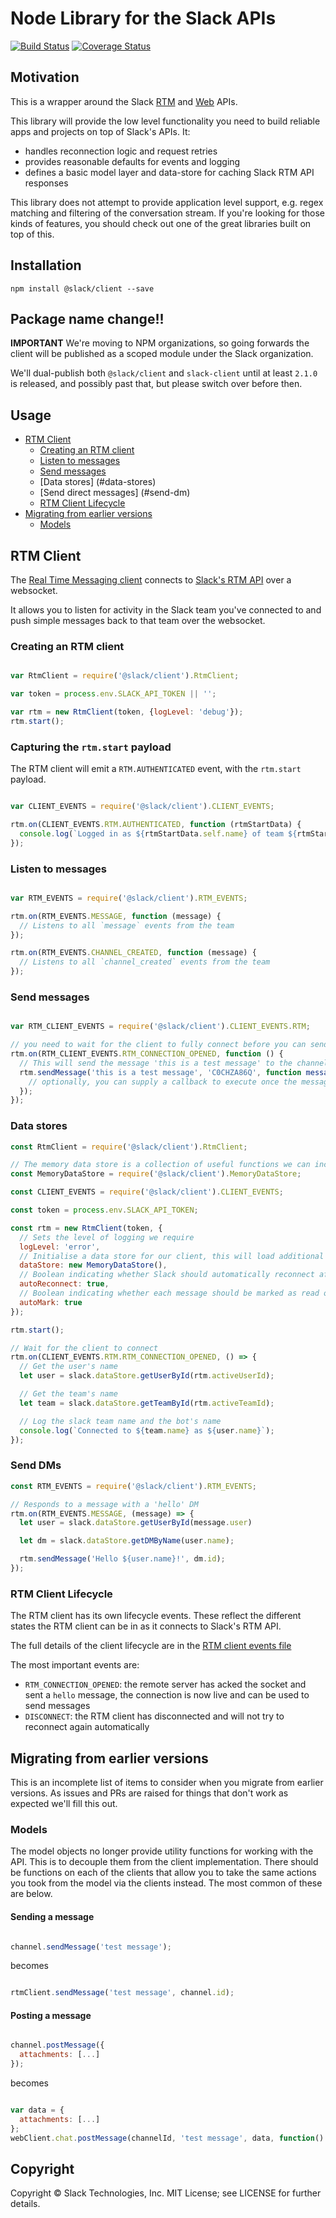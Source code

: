 # Node Library for the Slack APIs

[![Build Status](https://travis-ci.org/slackhq/node-slack-client.svg?branch=master)](https://travis-ci.org/slackhq/node-slack-client)
[![Coverage Status](https://coveralls.io/repos/github/slackhq/node-slack-client/badge.svg?branch=master)](https://coveralls.io/github/slackhq/node-slack-client?branch=master)

## Motivation

This is a wrapper around the Slack [RTM](https://api.slack.com/rtm) and [Web](https://api.slack.com/web) APIs.

This library will provide the low level functionality you need to build reliable apps and projects on top of Slack's APIs. It:
- handles reconnection logic and request retries
- provides reasonable defaults for events and logging
- defines a basic model layer and data-store for caching Slack RTM API responses

This library does not attempt to provide application level support, e.g. regex matching and filtering of the conversation stream. If you're looking for those kinds of features, you should check out one of the great libraries built on top of this.

## Installation

```bashp
npm install @slack/client --save
```

## Package name change!!

**IMPORTANT** We're moving to NPM organizations, so going forwards the client will be published as a scoped module under the Slack organization.

We'll dual-publish both `@slack/client` and `slack-client` until at least `2.1.0` is released, and possibly past that, but please switch over before then.

## Usage

* [RTM Client](#rtm-client)
  * [Creating an RTM client](#creating-an-rtm-client)
  * [Listen to messages](#listen-to-messages)
  * [Send messages](#send-messages)
  * [Data stores] (#data-stores)
  * [Send direct messages] (#send-dm)
  * [RTM Client Lifecycle](#rtm-client-lifecycle)
* [Migrating from earlier versions](#migrating-from-earlier-versions)
  * [Models](#models)

## RTM Client

The [Real Time Messaging client](lib/clients/rtm) connects to [Slack's RTM API](https://api.slack.com/rtm) over a websocket.

It allows you to listen for activity in the Slack team you've connected to and push simple messages back to that team over the websocket.

### Creating an RTM client

```js

var RtmClient = require('@slack/client').RtmClient;

var token = process.env.SLACK_API_TOKEN || '';

var rtm = new RtmClient(token, {logLevel: 'debug'});
rtm.start();

```

### Capturing the `rtm.start` payload

The RTM client will emit a `RTM.AUTHENTICATED` event, with the `rtm.start` payload.

```js

var CLIENT_EVENTS = require('@slack/client').CLIENT_EVENTS;

rtm.on(CLIENT_EVENTS.RTM.AUTHENTICATED, function (rtmStartData) {
  console.log(`Logged in as ${rtmStartData.self.name} of team ${rtmStartData.team.name}, but not yet connected to a channel`);
});

```

### Listen to messages

```js

var RTM_EVENTS = require('@slack/client').RTM_EVENTS;

rtm.on(RTM_EVENTS.MESSAGE, function (message) {
  // Listens to all `message` events from the team
});

rtm.on(RTM_EVENTS.CHANNEL_CREATED, function (message) {
  // Listens to all `channel_created` events from the team
});

```

### Send messages

```js

var RTM_CLIENT_EVENTS = require('@slack/client').CLIENT_EVENTS.RTM;

// you need to wait for the client to fully connect before you can send messages
rtm.on(RTM_CLIENT_EVENTS.RTM_CONNECTION_OPENED, function () {
  // This will send the message 'this is a test message' to the channel identified by id 'C0CHZA86Q'
  rtm.sendMessage('this is a test message', 'C0CHZA86Q', function messageSent() {
    // optionally, you can supply a callback to execute once the message has been sent
  });
});

```

### Data stores
```js
const RtmClient = require('@slack/client').RtmClient;

// The memory data store is a collection of useful functions we can include in our RtmClient
const MemoryDataStore = require('@slack/client').MemoryDataStore;

const CLIENT_EVENTS = require('@slack/client').CLIENT_EVENTS;

const token = process.env.SLACK_API_TOKEN;

const rtm = new RtmClient(token, {
  // Sets the level of logging we require
  logLevel: 'error',
  // Initialise a data store for our client, this will load additional helper functions for the storing and retrieval of data
  dataStore: new MemoryDataStore(),
  // Boolean indicating whether Slack should automatically reconnect after an error response
  autoReconnect: true,
  // Boolean indicating whether each message should be marked as read or not after it is processed
  autoMark: true
});

rtm.start();

// Wait for the client to connect
rtm.on(CLIENT_EVENTS.RTM.RTM_CONNECTION_OPENED, () => {
  // Get the user's name
  let user = slack.dataStore.getUserById(rtm.activeUserId);

  // Get the team's name
  let team = slack.dataStore.getTeamById(rtm.activeTeamId);

  // Log the slack team name and the bot's name
  console.log(`Connected to ${team.name} as ${user.name}`);
});
```

### Send DMs
```js
const RTM_EVENTS = require('@slack/client').RTM_EVENTS;

// Responds to a message with a 'hello' DM
rtm.on(RTM_EVENTS.MESSAGE, (message) => {
  let user = slack.dataStore.getUserById(message.user)

  let dm = slack.dataStore.getDMByName(user.name);

  rtm.sendMessage('Hello ${user.name}!', dm.id);
});

```

### RTM Client Lifecycle

The RTM client has its own lifecycle events. These reflect the different states the RTM client can be in as it connects to Slack's RTM API.

The full details of the client lifecycle are in the [RTM client events file](/lib/clients/events/client.js)

The most important events are:
- `RTM_CONNECTION_OPENED`: the remote server has acked the socket and sent a `hello` message, the connection is now live and can be used to send messages
- `DISCONNECT`: the RTM client has disconnected and will not try to reconnect again automatically


## Migrating from earlier versions

This is an incomplete list of items to consider when you migrate from earlier versions. As issues and PRs are raised for things that don't work as expected we'll fill this out.

### Models

The model objects no longer provide utility functions for working with the API. This is to decouple them from the client implementation. There should be functions on each of the clients that allow you to take the same actions you took from the model via the clients instead. The most common of these are below.

#### Sending a message

```js

channel.sendMessage('test message');

```

becomes

```js

rtmClient.sendMessage('test message', channel.id);

```

#### Posting a message

```js

channel.postMessage({
  attachments: [...]
});

```

becomes

```js

var data = {
  attachments: [...]
};
webClient.chat.postMessage(channelId, 'test message', data, function() {});

```

## Copyright

Copyright &copy; Slack Technologies, Inc. MIT License; see LICENSE for further details.
